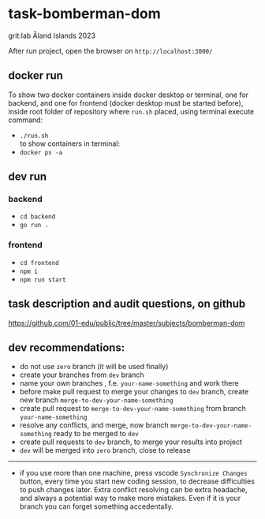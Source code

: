 # task-bomberman-dom
grit:lab Åland Islands 2023

After run project, open the browser on `http://localhost:3000/`  

## docker run  

To show two docker containers inside docker desktop or terminal, one for backend, and one for frontend (docker desktop must be started before), inside root folder of repository where `run.sh` placed, using terminal execute command:
- `./run.sh`  
to show containers in terminal:  
- `docker ps -a`  

## dev run  

### backend  

- `cd backend`
- `go run .`

### frontend  

- `cd frontend`
- `npm i`
- `npm run start`

## task description and audit questions, on github  

https://github.com/01-edu/public/tree/master/subjects/bomberman-dom  

## dev recommendations:  
- do not use `zero` branch (it will be used finally)  
- create your branches from `dev` branch  
- name your own branches , f.e. `your-name-something` and work there  
- before make pull request to merge your changes to `dev` branch, create new branch `merge-to-dev-your-name-something`  
- create pull request to `merge-to-dev-your-name-something` from branch `your-name-something`  
- resolve any conflicts, and merge, now branch `merge-to-dev-your-name-something` ready to be merged to `dev`  
- create pull requests to `dev` branch, to merge your results into project  
- `dev` will be merged into `zero` branch, close to release  
---
- if you use more than one machine, press vscode `Synchronize Changes` button, every time you start new coding session, to decrease difficulties to push changes later. Extra conflict resolving can be extra headache, and always a potential way to make more mistakes. Even if it is your branch you can forget something accedentally.
